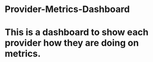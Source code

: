 # Provider-Metrics-Dashboard

# This is a dashboard to show each provider how they are doing on metrics. 
